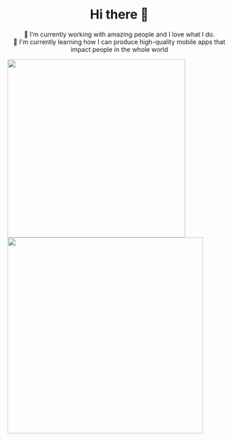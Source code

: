 <h1 align='center'>
  Hi there 👋
</h1>

<p align='center'>
  🔭 I’m currently working with amazing people and I love what I do.
  <br/>
  🌱 I'm currently learning how I can produce high-quality mobile apps that impact people in the whole world
</p>
<!--
**nicolauatala/nicolauatala** is a ✨ _special_ ✨ repository because its `README.md` (this file) appears on your GitHub profile.
Here are some ideas to get you started:
- 🔭 I’m currently working on ...
- 🌱 I’m currently learning ...
- 👯 I’m looking to collaborate on ...
- 🤔 I’m looking for help with ...
- 💬 Ask me about ...
- 📫 How to reach me: ...
- 😄 Pronouns: ...
- ⚡ Fun fact: ...
-->
<p align='center'>
  <img width="400px" align="left" src="https://github-readme-stats.vercel.app/api/top-langs/?username=nicolauatala&hide=html&layout=compact&count_private=true&theme=dracula" />
  </p>
<p align='center'>
  <img width="440px" align="left" src="https://github-readme-stats.vercel.app/api?username=nicolauatala&show_icons=true&include_all_commits=true&count_private=true&theme=dracula" />
</p>
